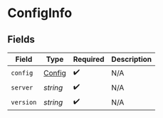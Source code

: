 # ConfigInfo


## Fields

| Field                                   | Type                                    | Required                                | Description                             |
| --------------------------------------- | --------------------------------------- | --------------------------------------- | --------------------------------------- |
| `config`                                | [Config](../../models/shared/Config.md) | :heavy_check_mark:                      | N/A                                     |
| `server`                                | *string*                                | :heavy_check_mark:                      | N/A                                     |
| `version`                               | *string*                                | :heavy_check_mark:                      | N/A                                     |